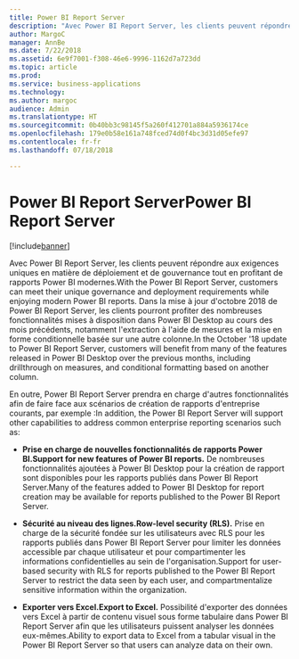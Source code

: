 ```yaml
---
title: Power BI Report Server
description: "Avec Power BI Report Server, les clients peuvent répondre aux exigences uniques en matière de déploiement et de gouvernance tout en profitant de rapports Power BI modernes."
author: MargoC
manager: AnnBe
ms.date: 7/22/2018
ms.assetid: 6e9f7001-f308-46e6-9996-1162d7a723dd
ms.topic: article
ms.prod: 
ms.service: business-applications
ms.technology: 
ms.author: margoc
audience: Admin
ms.translationtype: HT
ms.sourcegitcommit: 0b40bb3c98145f5a260f412701a884a5936174ce
ms.openlocfilehash: 179e0b58e161a748fced74d0f4bc3d31d05efe97
ms.contentlocale: fr-fr
ms.lasthandoff: 07/18/2018

---
```

# <a name="power-bi-report-server"></a><span data-ttu-id="05d14-103">Power BI Report Server</span><span class="sxs-lookup"><span data-stu-id="05d14-103">Power BI Report Server</span></span>


[!include[banner](../../../includes/banner.md)]

<span data-ttu-id="05d14-104">Avec Power BI Report Server, les clients peuvent répondre aux exigences uniques en matière de déploiement et de gouvernance tout en profitant de rapports Power BI modernes.</span><span class="sxs-lookup"><span data-stu-id="05d14-104">With the Power BI Report Server, customers can meet their unique governance and deployment requirements while enjoying modern Power BI reports.</span></span> <span data-ttu-id="05d14-105">Dans la mise à jour d'octobre 2018 de Power BI Report Server, les clients pourront profiter des nombreuses fonctionnalités mises à disposition dans Power BI Desktop au cours des mois précédents, notamment l'extraction à l'aide de mesures et la mise en forme conditionnelle basée sur une autre colonne.</span><span class="sxs-lookup"><span data-stu-id="05d14-105">In the October '18 update to Power BI Report Server, customers will benefit from many of the features released in Power BI Desktop over the previous months, including drillthrough on measures, and conditional formatting based on another column.</span></span> 

<span data-ttu-id="05d14-106">En outre, Power BI Report Server prendra en charge d'autres fonctionnalités afin de faire face aux scénarios de création de rapports d'entreprise courants, par exemple :</span><span class="sxs-lookup"><span data-stu-id="05d14-106">In addition, the Power BI Report Server will support other capabilities to address common enterprise reporting scenarios such as:</span></span>

-  <span data-ttu-id="05d14-107">**Prise en charge de nouvelles fonctionnalités de rapports Power BI.**</span><span class="sxs-lookup"><span data-stu-id="05d14-107">**Support for new features of Power BI reports.**</span></span> <span data-ttu-id="05d14-108">De nombreuses fonctionnalités ajoutées à Power BI Desktop pour la création de rapport sont disponibles pour les rapports publiés dans Power BI Report Server.</span><span class="sxs-lookup"><span data-stu-id="05d14-108">Many of the features added to Power BI Desktop for report creation may be available for reports published to the Power BI Report Server.</span></span>

-   <span data-ttu-id="05d14-109">**Sécurité au niveau des lignes.**</span><span class="sxs-lookup"><span data-stu-id="05d14-109">**Row-level security (RLS).**</span></span> <span data-ttu-id="05d14-110">Prise en charge de la sécurité fondée sur les utilisateurs avec RLS pour les rapports publiés dans Power BI Report Server pour limiter les données accessible par chaque utilisateur et pour compartimenter les informations confidentielles au sein de l'organisation.</span><span class="sxs-lookup"><span data-stu-id="05d14-110">Support for user-based security with RLS for reports published to the Power BI Report Server to restrict the data seen by each user, and compartmentalize sensitive information within the organization.</span></span>

-   <span data-ttu-id="05d14-111">**Exporter vers Excel.**</span><span class="sxs-lookup"><span data-stu-id="05d14-111">**Export to Excel.**</span></span> <span data-ttu-id="05d14-112">Possibilité d'exporter des données vers Excel à partir de contenu visuel sous forme tabulaire dans Power BI Report Server afin que les utilisateurs puissent analyser les données eux-mêmes.</span><span class="sxs-lookup"><span data-stu-id="05d14-112">Ability to export data to Excel from a tabular visual in the Power BI Report Server so that users can analyze data on their own.</span></span>

